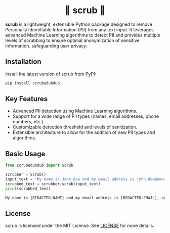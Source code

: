 <h1 align="center">🫧 scrub 🫧</h1>

**scrub** is a lightweight, extensible Python package designed to remove Personally Identifiable Information (PII) from any text input. It leverages advanced Machine Learning algorithms to detect PII and provides multiple levels of scrubbing to ensure optimal anonymization of sensitive information. safeguarding user privacy.

## Installation

Install the latest version of scrub from [PyPI](https://pypi.org/project/scrubadubdub/):

```bash
pip install scrubadubdub
```

## Key Features

- Advanced PII detection using Machine Learning algorithms.
- Support for a wide range of PII types (names, email addresses, phone numbers, etc.).
- Customizable detection threshold and levels of sanitization.
- Extensible architecture to allow for the addition of new PII types and algorithms.

## Basic Usage

```python
from scrubadubdub import Scrub

scrubber = Scrub()
input_text = "My name is John Doe and my email address is john.doe@email.com, and my phone number is 123-456-7890"
scrubbed_text = scrubber.scrub(input_text)
print(scrubbed_text)
```

```txt
My name is [REDACTED-NAME] and my email address is [REDACTED-EMAIL], and my phone number is [REDACTED-PHONE]
```

<!-- ## Advanced Usage

With scrub, you can customize the detection threshold, sanitization levels, and even integrate additional scrubbing functionalities based on your needs.

```python
# Set custom threshold and level
scrubber.set_threshold(0.9)
scrubber.set_sanitization_level(scrub.SanitizationLevels.MEDIUM)

# Enable additional sanitization features
scrubber.enable_email_sanitization()

# Add custom PII detection function
def custom_detection(text):
    ...

scrubber.add_detection_function(custom_detection)
``` -->

<!-- ## Documentation

More details on setting up and using scrub can be found in the [Documentation](https://scrub.readthedocs.io).

## Contributing

We love contributions! If you'd like to contribute to scrub, please read our [Contributing Guidelines](./CONTRIBUTING.md) for more information on how to get started. -->

## License

scrub is licensed under the MIT License. See [LICENSE](./LICENSE) for more details.